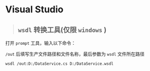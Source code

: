 # Visual Studio

> ##  ```wsdl``` 转换工具(仅限 ```windows``` )

打开 ```prompt``` 工具，输入以下命令：

```/out``` 后填写生产文件路径和文件名称，最后参数为 ```wsdl``` 文件所在路径

```
wsdl /out:D:/DataService.cs D:/DataService.wsdl
```



